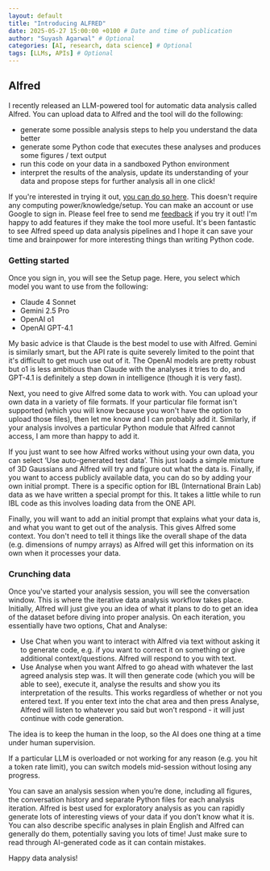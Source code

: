 ```yaml
---
layout: default 
title: "Introducing ALFRED"
date: 2025-05-27 15:00:00 +0100 # Date and time of publication
author: "Suyash Agarwal" # Optional
categories: [AI, research, data science] # Optional
tags: [LLMs, APIs] # Optional
---
```


## Alfred

I recently released an LLM-powered tool for automatic data analysis called Alfred. You can upload data to Alfred and the tool will do the following:
- generate some possible analysis steps to help you understand the data better
- generate some Python code that executes these analyses and produces some figures / text output
- run this code on your data in a sandboxed Python environment
- interpret the results of the analysis, update its understanding of your data and propose steps for further analysis
all in one click!

If you're interested in trying it out, [you can do so here](https://alfredthescientist.com/). This doesn't require any computing power/knowledge/setup. You can make an account or use Google to sign in. Please feel free to send me [feedback](https://forms.gle/tB23TinjsMxw6Re69) if you try it out! I'm happy to add features if they make the tool more useful. It's been fantastic to see Alfred speed up data analysis pipelines and I hope it can save your time and brainpower for more interesting things than writing Python code.

### Getting started

Once you sign in, you will see the Setup page. Here, you select which model you want to use from the following:
- Claude 4 Sonnet
- Gemini 2.5 Pro
- OpenAI o1
- OpenAI GPT-4.1

My basic advice is that Claude is the best model to use with Alfred. Gemini is similarly smart, but the API rate is quite severely limited to the point that it's difficult to get much use out of it. The OpenAI models are pretty robust but o1 is less ambitious than Claude with the analyses it tries to do, and GPT-4.1 is definitely a step down in intelligence (though it is very fast). 

Next, you need to give Alfred some data to work with. You can upload your own data in a variety of file formats. If your particular file format isn't supported (which you will know because you won't have the option to upload those files), then let me know and I can probably add it. Similarly, if your analysis involves a particular Python module that Alfred cannot access, I am more than happy to add it.

If you just want to see how Alfred works without using your own data, you can select ‘Use auto-generated test data’. This just loads a simple mixture of 3D Gaussians and Alfred will try and figure out what the data is. Finally, if you want to access publicly available data, you can do so by adding your own initial prompt. There is a specific option for IBL (International Brain Lab) data as we have written a special prompt for this. It takes a little while to run IBL code as this involves 
loading data from the ONE API.

Finally, you will want to add an initial prompt that explains what your data is, and what you want to get out of the analysis. This gives Alfred some context. You don't need to tell it things like the overall shape of the data (e.g. dimensions of numpy arrays) as Alfred will get this information on its own when it processes your data.


### Crunching data

Once you've started your analysis session, you will see the conversation window. This is where the iterative data analysis workflow takes place. Initially, Alfred will just give you an idea of what it plans to do to get an idea of the dataset before diving into proper analysis. On each iteration, you essentially have two options, Chat and Analyse:
- Use Chat when you want to interact with Alfred via text without asking it to generate code, e.g. if you want to correct it on something or give additional context/questions. Alfred will respond to you with text.
- Use Analyse when you want Alfred to go ahead with whatever the last agreed analysis step was. It will then generate code (which you will be able to see), execute it, analyse the results and show you its interpretation of the results. This 
works regardless of whether or not you entered text. If you enter text into the chat area and then press Analyse, Alfred will listen to whatever you said but won’t respond - it will just continue with code generation.

The idea is to keep the human in the loop, so the AI does one thing at a time under 
human supervision. 

If a particular LLM is overloaded or not working for any reason (e.g. you hit a token rate 
limit), you can switch models mid-session without losing any progress.

You can save an analysis session when you’re done, including all figures, the conversation history and separate Python files for each analysis iteration. 
Alfred is best used for exploratory analysis as you can rapidly generate lots of interesting views of your data if you don’t know what it is. You can also describe specific analyses in plain English and Alfred can generally do them, potentially saving you lots of time! Just make sure to read through AI-generated code as it can contain mistakes. 


Happy data analysis!
